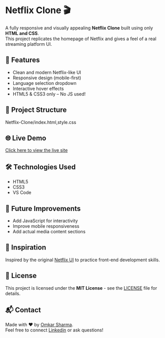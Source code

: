 # Netflix Clone 🎬

A fully responsive and visually appealing **Netflix Clone** built using only **HTML and CSS**.  
This project replicates the homepage of Netflix and gives a feel of a real streaming platform UI.


## 🚀 Features

- Clean and modern Netflix-like UI
- Responsive design (mobile-first)
- Language selection dropdown
- Interactive hover effects
- HTML5 & CSS3 only – No JS used!


## 📁 Project Structure
Netflix-Clone/index.html,style.css


## 🌐 Live Demo

[Click here to view the live site](https://your-username.github.io/Netflix-Clone)


## 🛠️ Technologies Used

- HTML5
- CSS3
- VS Code

## 🧠 Future Improvements

- Add JavaScript for interactivity
- Improve mobile responsiveness
- Add actual media content sections


## 🙌 Inspiration

Inspired by the original [Netflix UI](https://www.netflix.com) to practice front-end development skills.


## 📜 License

This project is licensed under the **MIT License** - see the [LICENSE](https://github.com/Omkar3101/Netflix-Clone/blob/main/LICENSE) file for details.


## 📬 Contact

Made with ❤️ by [Omkar Sharma](https://github.com/Omkar3101).  
Feel free to connect [Linkedin](https://www.linkedin.com/in/omkar3101/) or ask questions!


